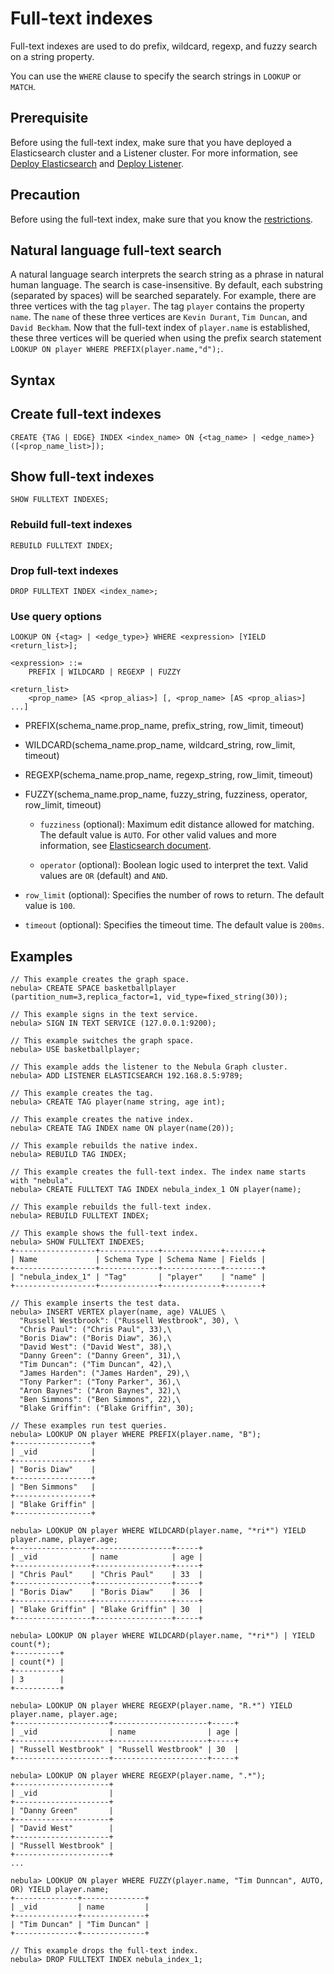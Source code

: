 # Full-text indexes

Full-text indexes are used to do prefix, wildcard, regexp, and fuzzy search on a string property.

You can use the `WHERE` clause to specify the search strings in `LOOKUP` or `MATCH`.

## Prerequisite

Before using the full-text index, make sure that you have deployed a Elasticsearch cluster and a Listener cluster. For more information, see [Deploy Elasticsearch](../../4.deployment-and-installation/6.deploy-text-based-index/2.deploy-es.md) and [Deploy Listener](../../4.deployment-and-installation/6.deploy-text-based-index/3.deploy-listener.md).

## Precaution

Before using the full-text index, make sure that you know the [restrictions](../../4.deployment-and-installation/6.deploy-text-based-index/1.text-based-index-restrictions.md).

## Natural language full-text search

A natural language search interprets the search string as a phrase in natural human language. The search is case-insensitive. By default, each substring (separated by spaces) will be searched separately. For example, there are three vertices with the tag `player`. The tag `player` contains the property `name`. The `name` of these three vertices are `Kevin Durant`, `Tim Duncan`, and `David Beckham`. Now that the full-text index of `player.name` is established, these three vertices will be queried when using the prefix search statement `LOOKUP ON player WHERE PREFIX(player.name,"d");`.

## Syntax

## Create full-text indexes

```ngql
CREATE {TAG | EDGE} INDEX <index_name> ON {<tag_name> | <edge_name>} ([<prop_name_list>]);
```

## Show full-text indexes

```ngql
SHOW FULLTEXT INDEXES;
```

### Rebuild full-text indexes

```ngql
REBUILD FULLTEXT INDEX;
```

### Drop full-text indexes

```ngql
DROP FULLTEXT INDEX <index_name>;
```

### Use query options

```ngql
LOOKUP ON {<tag> | <edge_type>} WHERE <expression> [YIELD <return_list>];

<expression> ::=
    PREFIX | WILDCARD | REGEXP | FUZZY

<return_list>
    <prop_name> [AS <prop_alias>] [, <prop_name> [AS <prop_alias>] ...]
```

- PREFIX(schema_name.prop_name, prefix_string, row_limit, timeout)

- WILDCARD(schema_name.prop_name, wildcard_string, row_limit, timeout)

- REGEXP(schema_name.prop_name, regexp_string, row_limit, timeout)

- FUZZY(schema_name.prop_name, fuzzy_string, fuzziness, operator, row_limit, timeout)

  - `fuzziness` (optional): Maximum edit distance allowed for matching. The default value is `AUTO`. For other valid values and more information, see [Elasticsearch document](https://www.elastic.co/guide/en/elasticsearch/reference/6.8/common-options.html#fuzziness).
  
  - `operator` (optional): Boolean logic used to interpret the text. Valid values are `OR` (default) and `AND`.

- `row_limit` (optional): Specifies the number of rows to return. The default value is `100`.

- `timeout` (optional): Specifies the timeout time. The default value is `200ms`.

## Examples

```ngql
// This example creates the graph space.
nebula> CREATE SPACE basketballplayer (partition_num=3,replica_factor=1, vid_type=fixed_string(30));

// This example signs in the text service.
nebula> SIGN IN TEXT SERVICE (127.0.0.1:9200);

// This example switches the graph space.
nebula> USE basketballplayer;

// This example adds the listener to the Nebula Graph cluster.
nebula> ADD LISTENER ELASTICSEARCH 192.168.8.5:9789;

// This example creates the tag.
nebula> CREATE TAG player(name string, age int);

// This example creates the native index.
nebula> CREATE TAG INDEX name ON player(name(20));

// This example rebuilds the native index.
nebula> REBUILD TAG INDEX;

// This example creates the full-text index. The index name starts with "nebula".
nebula> CREATE FULLTEXT TAG INDEX nebula_index_1 ON player(name);

// This example rebuilds the full-text index.
nebula> REBUILD FULLTEXT INDEX;

// This example shows the full-text index.
nebula> SHOW FULLTEXT INDEXES;
+------------------+-------------+-------------+--------+
| Name             | Schema Type | Schema Name | Fields |
+------------------+-------------+-------------+--------+
| "nebula_index_1" | "Tag"       | "player"    | "name" |
+------------------+-------------+-------------+--------+

// This example inserts the test data.
nebula> INSERT VERTEX player(name, age) VALUES \
  "Russell Westbrook": ("Russell Westbrook", 30), \
  "Chris Paul": ("Chris Paul", 33),\
  "Boris Diaw": ("Boris Diaw", 36),\
  "David West": ("David West", 38),\
  "Danny Green": ("Danny Green", 31),\
  "Tim Duncan": ("Tim Duncan", 42),\
  "James Harden": ("James Harden", 29),\
  "Tony Parker": ("Tony Parker", 36),\
  "Aron Baynes": ("Aron Baynes", 32),\
  "Ben Simmons": ("Ben Simmons", 22),\
  "Blake Griffin": ("Blake Griffin", 30);

// These examples run test queries.
nebula> LOOKUP ON player WHERE PREFIX(player.name, "B");
+-----------------+
| _vid            |
+-----------------+
| "Boris Diaw"    |
+-----------------+
| "Ben Simmons"   |
+-----------------+
| "Blake Griffin" |
+-----------------+

nebula> LOOKUP ON player WHERE WILDCARD(player.name, "*ri*") YIELD player.name, player.age;
+-----------------+-----------------+-----+
| _vid            | name            | age |
+-----------------+-----------------+-----+
| "Chris Paul"    | "Chris Paul"    | 33  |
+-----------------+-----------------+-----+
| "Boris Diaw"    | "Boris Diaw"    | 36  |
+-----------------+-----------------+-----+
| "Blake Griffin" | "Blake Griffin" | 30  |
+-----------------+-----------------+-----+

nebula> LOOKUP ON player WHERE WILDCARD(player.name, "*ri*") | YIELD count(*);
+----------+
| count(*) |
+----------+
| 3        |
+----------+

nebula> LOOKUP ON player WHERE REGEXP(player.name, "R.*") YIELD player.name, player.age;
+---------------------+---------------------+-----+
| _vid                | name                | age |
+---------------------+---------------------+-----+
| "Russell Westbrook" | "Russell Westbrook" | 30  |
+---------------------+---------------------+-----+

nebula> LOOKUP ON player WHERE REGEXP(player.name, ".*");
+---------------------+
| _vid                |
+---------------------+
| "Danny Green"       |
+---------------------+
| "David West"        |
+---------------------+
| "Russell Westbrook" |
+---------------------+
...

nebula> LOOKUP ON player WHERE FUZZY(player.name, "Tim Dunncan", AUTO, OR) YIELD player.name;
+--------------+--------------+
| _vid         | name         |
+--------------+--------------+
| "Tim Duncan" | "Tim Duncan" |
+--------------+--------------+

// This example drops the full-text index.
nebula> DROP FULLTEXT INDEX nebula_index_1;
```
